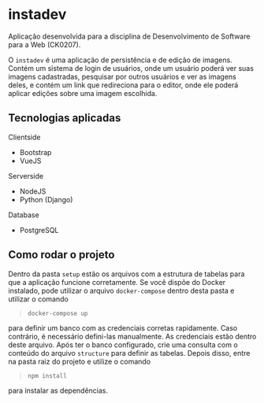 # instadev

Aplicação desenvolvida para a disciplina de Desenvolvimento de Software para a Web (CK0207).

O `instadev` é uma aplicação de persistência e de edição de imagens. Contém um sistema de login de usuários, onde um usuário poderá ver suas imagens cadastradas, pesquisar por outros usuários e ver as imagens deles, e contém um link que redireciona para o editor, onde ele poderá aplicar edições sobre uma imagem escolhida.

## Tecnologias aplicadas

Clientside
* Bootstrap
* VueJS

Serverside
* NodeJS
* Python (Django)

Database
* PostgreSQL

## Como rodar o projeto
Dentro da pasta `setup` estão os arquivos com a estrutura de tabelas para que a aplicação funcione corretamente. Se você dispõe do Docker instalado, pode utilizar o arquivo `docker-compose` dentro desta pasta e utilizar o comando

>`docker-compose up`

para definir um banco com as credenciais corretas rapidamente. Caso contrário, é necessário defini-las manualmente. As credenciais estão dentro deste arquivo.
Após ter o banco configurado, crie uma consulta com o conteúdo do arquivo `structure` para definir as tabelas.
Depois disso, entre na pasta raiz do projeto e utilize o comando

>`npm install`

para instalar as dependências.